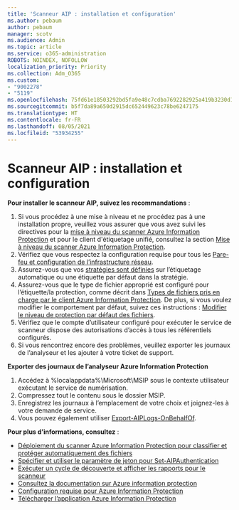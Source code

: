 ```yaml
---
title: 'Scanneur AIP : installation et configuration'
ms.author: pebaum
author: pebaum
manager: scotv
ms.audience: Admin
ms.topic: article
ms.service: o365-administration
ROBOTS: NOINDEX, NOFOLLOW
localization_priority: Priority
ms.collection: Adm_O365
ms.custom:
- "9002278"
- "5119"
ms.openlocfilehash: 75fd61e18503292bd5fa9e48c7cdba7692282925a419b3230d17448eab928ba0
ms.sourcegitcommit: b5f7da89a650d2915dc652449623c78be6247175
ms.translationtype: HT
ms.contentlocale: fr-FR
ms.lasthandoff: 08/05/2021
ms.locfileid: "53934255"
---
```

# <a name="aip-scanner-installation-and-configuration"></a>Scanneur AIP : installation et configuration

**Pour installer le scanneur AIP, suivez les recommandations** :

1. Si vous procédez à une mise à niveau et ne procédez pas à une installation propre, veuillez vous assurer que vous avez suivi les directives pour la [mise à niveau du scanner Azure Information Protection](https://docs.microsoft.com/azure/information-protection/rms-client/client-admin-guide#upgrading-the-azure-information-protection-scanner) et pour le client d'étiquetage unifié, consultez la section [Mise à niveau du scanner Azure Information Protection](https://docs.microsoft.com/azure/information-protection/rms-client/clientv2-admin-guide#upgrading-the-azure-information-protection-scanner).
2. Vérifiez que vous respectez la configuration requise pour tous les [Pare-feu et configuration de l’infrastructure réseau](https://docs.microsoft.com/azure/information-protection/requirements#firewalls-and-network-infrastructure).
3. Assurez-vous que vos [stratégies sont définies](https://docs.microsoft.com/azure/information-protection/configure-policy) sur l’étiquetage automatique ou une étiquette par défaut dans la stratégie.
4. Assurez-vous que le type de fichier approprié est configuré pour l’étiquette/la protection, comme décrit dans [Types de fichiers pris en charge par le client Azure Information Protection](https://docs.microsoft.com/azure/information-protection/rms-client/client-admin-guide-file-types#supported-file-types-for-classification-and-protection). De plus, si vous voulez modifier le comportement par défaut, suivez ces instructions : [Modifier le niveau de protection par défaut des fichiers](https://docs.microsoft.com/azure/information-protection/rms-client/client-admin-guide-file-types#changing-the-default-protection-level-of-files).
5. Vérifiez que le compte d’utilisateur configuré pour exécuter le service de scanneur dispose des autorisations d’accès à tous les référentiels configurés.
6. Si vous rencontrez encore des problèmes, veuillez exporter les journaux de l’analyseur et les ajouter à votre ticket de support.

**Exporter des journaux de l’analyseur Azure Information Protection**

1. Accédez à %localappdata%\Microsoft\MSIP sous le contexte utilisateur exécutant le service de numérisation.
2. Compressez tout le contenu sous le dossier MSIP.
3. Enregistrez les journaux à l’emplacement de votre choix et joignez-les à votre demande de service.
4. Vous pouvez également utiliser [Export-AIPLogs-OnBehalfOf](https://docs.microsoft.com/powershell/module/azureinformationprotection/export-aiplogs?view=azureipps).

**Pour plus d’informations, consultez** :
- [Déploiement du scanner Azure Information Protection pour classifier et protéger automatiquement des fichiers](https://docs.microsoft.com/azure/information-protection/deploy-aip-scanner)
- [Spécifier et utiliser le paramètre de jeton pour Set-AIPAuthentication](https://docs.microsoft.com/azure/information-protection/rms-client/client-admin-guide-powershell#specify-and-use-the-token-parameter-for-set-aipauthentication)
- [Exécuter un cycle de découverte et afficher les rapports pour le scanneur](https://docs.microsoft.com/azure/information-protection/deploy-aip-scanner#run-a-discovery-cycle-and-view-reports-for-the-scanner)
- [Consultez la documentation sur Azure information protection](https://docs.microsoft.com/azure/information-protection/what-is-information-protection)
- [Configuration requise pour Azure Information Protection](https://docs.microsoft.com/azure/information-protection/get-started/requirements)
- [Télécharger l’application Azure Information Protection](https://www.microsoft.com/download/details.aspx?id=53018)
